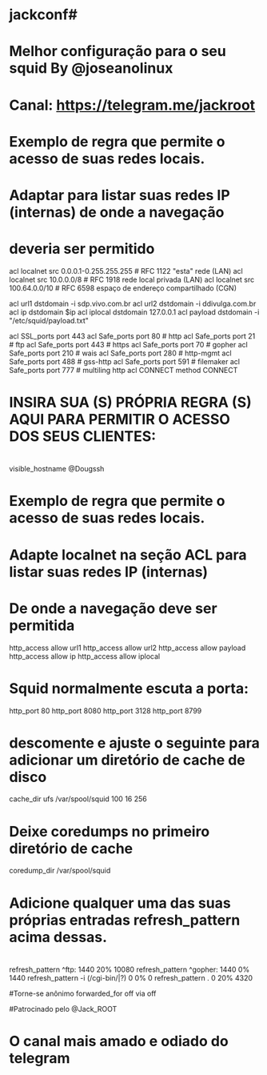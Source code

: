 # jackconf#
# Melhor configuração para o seu squid By @joseanolinux
#
# Canal: https://telegram.me/jackroot
#

# Exemplo de regra que permite o acesso de suas redes locais.
# Adaptar para listar suas redes IP (internas) de onde a navegação
# deveria ser permitido

acl localnet src 0.0.0.1-0.255.255.255  # RFC 1122 "esta" rede (LAN)
acl localnet src 10.0.0.0/8             # RFC 1918 rede local privada (LAN)
acl localnet src 100.64.0.0/10          # RFC 6598 espaço de endereço compartilhado (CGN)

acl url1 dstdomain -i sdp.vivo.com.br
acl url2 dstdomain -i ddivulga.com.br
acl ip dstdomain $ip
acl iplocal dstdomain 127.0.0.1
acl payload dstdomain -i "/etc/squid/payload.txt"

acl SSL_ports port 443
acl Safe_ports port 80          # http
acl Safe_ports port 21          # ftp
acl Safe_ports port 443         # https
acl Safe_ports port 70          # gopher
acl Safe_ports port 210         # wais
acl Safe_ports port 280         # http-mgmt
acl Safe_ports port 488         # gss-http
acl Safe_ports port 591         # filemaker
acl Safe_ports port 777         # multiling http
acl CONNECT method CONNECT

#
# INSIRA SUA (S) PRÓPRIA REGRA (S) AQUI PARA PERMITIR O ACESSO DOS SEUS CLIENTES:
#
visible_hostname @Dougssh

# Exemplo de regra que permite o acesso de suas redes locais.
# Adapte localnet na seção ACL para listar suas redes IP (internas)
# De onde a navegação deve ser permitida
http_access allow url1
http_access allow url2
http_access allow payload
http_access allow ip
http_access allow iplocal

# Squid normalmente escuta a porta:
http_port 80
http_port 8080
http_port 3128
http_port 8799

# descomente e ajuste o seguinte para adicionar um diretório de cache de disco
cache_dir ufs /var/spool/squid 100 16 256

# Deixe coredumps no primeiro diretório de cache
coredump_dir /var/spool/squid

#
# Adicione qualquer uma das suas próprias entradas refresh_pattern acima dessas.
#
refresh_pattern ^ftp:           1440    20%     10080
refresh_pattern ^gopher:        1440    0%      1440
refresh_pattern -i (/cgi-bin/|\?) 0     0%      0
refresh_pattern .               0       20%     4320

#Torne-se anônimo 
forwarded_for off
via off

#Patrocinado pelo @Jack_ROOT
# O canal mais amado e odiado do telegram
